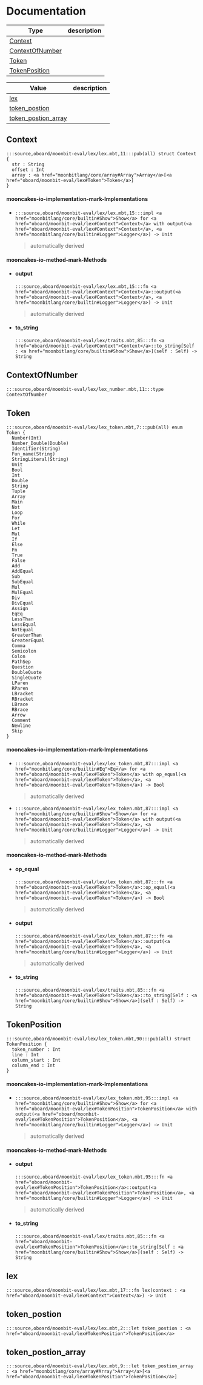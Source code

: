 # Documentation
|Type|description|
|---|---|
|[Context](#Context)||
|[ContextOfNumber](#ContextOfNumber)||
|[Token](#Token)||
|[TokenPosition](#TokenPosition)||

|Value|description|
|---|---|
|[lex](#lex)||
|[token\_postion](#token_postion)||
|[token\_postion\_array](#token_postion_array)||

## Context

```moonbit
:::source,oboard/moonbit-eval/lex/lex.mbt,11:::pub(all) struct Context {
  str : String
  offset : Int
  array : <a href="moonbitlang/core/array#Array">Array</a>[<a href="oboard/moonbit-eval/lex#Token">Token</a>]
}
```


#### mooncakes-io-implementation-mark-Implementations
- ```moonbit
  :::source,oboard/moonbit-eval/lex/lex.mbt,15:::impl <a href="moonbitlang/core/builtin#Show">Show</a> for <a href="oboard/moonbit-eval/lex#Context">Context</a> with output(<a href="oboard/moonbit-eval/lex#Context">Context</a>, <a href="moonbitlang/core/builtin#Logger">Logger</a>) -> Unit
  ```
  > automatically derived

#### mooncakes-io-method-mark-Methods
- #### output
  ```moonbit
  :::source,oboard/moonbit-eval/lex/lex.mbt,15:::fn <a href="oboard/moonbit-eval/lex#Context">Context</a>::output(<a href="oboard/moonbit-eval/lex#Context">Context</a>, <a href="moonbitlang/core/builtin#Logger">Logger</a>) -> Unit
  ```
  > automatically derived
- #### to\_string
  ```moonbit
  :::source,oboard/moonbit-eval/lex/traits.mbt,85:::fn <a href="oboard/moonbit-eval/lex#Context">Context</a>::to_string[Self : <a href="moonbitlang/core/builtin#Show">Show</a>](self : Self) -> String
  ```
  > 

## ContextOfNumber

```moonbit
:::source,oboard/moonbit-eval/lex/lex_number.mbt,11:::type ContextOfNumber
```


## Token

```moonbit
:::source,oboard/moonbit-eval/lex/lex_token.mbt,7:::pub(all) enum Token {
  Number(Int)
  Number_Double(Double)
  Identifier(String)
  Fun_name(String)
  StringLiteral(String)
  Unit
  Bool
  Int
  Double
  String
  Tuple
  Array
  Main
  Not
  Loop
  For
  While
  Let
  Mut
  If
  Else
  Fn
  True
  False
  Add
  AddEqual
  Sub
  SubEqual
  Mul
  MulEqual
  Div
  DivEqual
  Assign
  EqEq
  LessThan
  LessEqual
  NotEqual
  GreaterThan
  GreaterEqual
  Comma
  Semicolon
  Colon
  PathSep
  Question
  DoubleQuote
  SingleQuote
  LParen
  RParen
  LBracket
  RBracket
  LBrace
  RBrace
  Arrow
  Comment
  Newline
  Skip
}
```


#### mooncakes-io-implementation-mark-Implementations
- ```moonbit
  :::source,oboard/moonbit-eval/lex/lex_token.mbt,87:::impl <a href="moonbitlang/core/builtin#Eq">Eq</a> for <a href="oboard/moonbit-eval/lex#Token">Token</a> with op_equal(<a href="oboard/moonbit-eval/lex#Token">Token</a>, <a href="oboard/moonbit-eval/lex#Token">Token</a>) -> Bool
  ```
  > automatically derived
- ```moonbit
  :::source,oboard/moonbit-eval/lex/lex_token.mbt,87:::impl <a href="moonbitlang/core/builtin#Show">Show</a> for <a href="oboard/moonbit-eval/lex#Token">Token</a> with output(<a href="oboard/moonbit-eval/lex#Token">Token</a>, <a href="moonbitlang/core/builtin#Logger">Logger</a>) -> Unit
  ```
  > automatically derived

#### mooncakes-io-method-mark-Methods
- #### op\_equal
  ```moonbit
  :::source,oboard/moonbit-eval/lex/lex_token.mbt,87:::fn <a href="oboard/moonbit-eval/lex#Token">Token</a>::op_equal(<a href="oboard/moonbit-eval/lex#Token">Token</a>, <a href="oboard/moonbit-eval/lex#Token">Token</a>) -> Bool
  ```
  > automatically derived
- #### output
  ```moonbit
  :::source,oboard/moonbit-eval/lex/lex_token.mbt,87:::fn <a href="oboard/moonbit-eval/lex#Token">Token</a>::output(<a href="oboard/moonbit-eval/lex#Token">Token</a>, <a href="moonbitlang/core/builtin#Logger">Logger</a>) -> Unit
  ```
  > automatically derived
- #### to\_string
  ```moonbit
  :::source,oboard/moonbit-eval/lex/traits.mbt,85:::fn <a href="oboard/moonbit-eval/lex#Token">Token</a>::to_string[Self : <a href="moonbitlang/core/builtin#Show">Show</a>](self : Self) -> String
  ```
  > 

## TokenPosition

```moonbit
:::source,oboard/moonbit-eval/lex/lex_token.mbt,90:::pub(all) struct TokenPosition {
  token_number : Int
  line : Int
  column_start : Int
  column_end : Int
}
```


#### mooncakes-io-implementation-mark-Implementations
- ```moonbit
  :::source,oboard/moonbit-eval/lex/lex_token.mbt,95:::impl <a href="moonbitlang/core/builtin#Show">Show</a> for <a href="oboard/moonbit-eval/lex#TokenPosition">TokenPosition</a> with output(<a href="oboard/moonbit-eval/lex#TokenPosition">TokenPosition</a>, <a href="moonbitlang/core/builtin#Logger">Logger</a>) -> Unit
  ```
  > automatically derived

#### mooncakes-io-method-mark-Methods
- #### output
  ```moonbit
  :::source,oboard/moonbit-eval/lex/lex_token.mbt,95:::fn <a href="oboard/moonbit-eval/lex#TokenPosition">TokenPosition</a>::output(<a href="oboard/moonbit-eval/lex#TokenPosition">TokenPosition</a>, <a href="moonbitlang/core/builtin#Logger">Logger</a>) -> Unit
  ```
  > automatically derived
- #### to\_string
  ```moonbit
  :::source,oboard/moonbit-eval/lex/traits.mbt,85:::fn <a href="oboard/moonbit-eval/lex#TokenPosition">TokenPosition</a>::to_string[Self : <a href="moonbitlang/core/builtin#Show">Show</a>](self : Self) -> String
  ```
  > 

## lex

```moonbit
:::source,oboard/moonbit-eval/lex/lex.mbt,17:::fn lex(context : <a href="oboard/moonbit-eval/lex#Context">Context</a>) -> Unit
```


## token\_postion

```moonbit
:::source,oboard/moonbit-eval/lex/lex.mbt,2:::let token_postion : <a href="oboard/moonbit-eval/lex#TokenPosition">TokenPosition</a>
```


## token\_postion\_array

```moonbit
:::source,oboard/moonbit-eval/lex/lex.mbt,9:::let token_postion_array : <a href="moonbitlang/core/array#Array">Array</a>[<a href="oboard/moonbit-eval/lex#TokenPosition">TokenPosition</a>]
```

